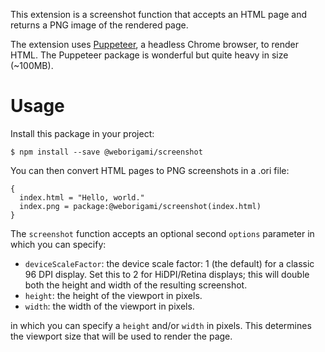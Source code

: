 This extension is a screenshot function that accepts an HTML page and returns a PNG image of the rendered page.

The extension uses [Puppeteer](https://pptr.dev/), a headless Chrome browser, to render HTML. The Puppeteer package is wonderful but quite heavy in size (~100MB).

# Usage

Install this package in your project:

```console
$ npm install --save @weborigami/screenshot
```

You can then convert HTML pages to PNG screenshots in a .ori file:

```
{
  index.html = "Hello, world."
  index.png = package:@weborigami/screenshot(index.html)
}
```

The `screenshot` function accepts an optional second `options` parameter in which you can specify:

- `deviceScaleFactor`: the device scale factor: 1 (the default) for a classic 96 DPI display. Set this to 2 for HiDPI/Retina displays; this will double both the height and width of the resulting screenshot.
- `height`: the height of the viewport in pixels.
- `width`: the width of the viewport in pixels.

in which you can specify a `height` and/or `width` in pixels. This determines the viewport size that will be used to render the page.

